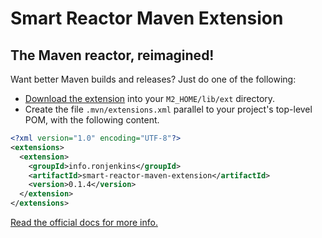 <!---
  Copyright (C) 2016 Ronald Jack Jenkins Jr.

  Licensed under the Apache License, Version 2.0 (the "License");
  you may not use this file except in compliance with the License.
  You may obtain a copy of the License at

  http://www.apache.org/licenses/LICENSE-2.0

  Unless required by applicable law or agreed to in writing, software
  distributed under the License is distributed on an "AS IS" BASIS,
  WITHOUT WARRANTIES OR CONDITIONS OF ANY KIND, either express or implied.
  See the License for the specific language governing permissions and
  limitations under the License.
-->
Smart Reactor Maven Extension
===
The Maven reactor, reimagined!
---
Want better Maven builds and releases? Just do one of the following:

+ [Download the extension](http://repo1.maven.org/maven2/info/ronjenkins/smart-reactor-maven-extension/0.1.4/smart-reactor-maven-extension-0.1.4-libext.jar) into your `M2_HOME/lib/ext` directory.
+ Create the file `.mvn/extensions.xml` parallel to your project's top-level POM, with the following content.

```xml
<?xml version="1.0" encoding="UTF-8"?>
<extensions>
  <extension>
    <groupId>info.ronjenkins</groupId>
    <artifactId>smart-reactor-maven-extension</artifactId>
    <version>0.1.4</version>
  </extension>
</extensions>
```

[Read the official docs for more info.](http://rjenkinsjr.github.io/smart-reactor-maven-extension)
